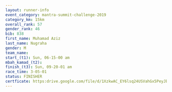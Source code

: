 ```yaml
---
layout: runner-info 
event_category: mantra-summit-challenge-2019 
category_km: 15km 
overall_rank: 57
gender_rank: 46
bib: 838
first_name: Muhamad Aziz
last_name: Nugraha
gender: M
team_name: 
start_(t1): Sun, 06-15-00 am
mbah_kamad_(t2): 
finish_(t3): Sun, 09-20-01 am
race_time: 3-05-01
status: FINISHER
certficate: https:drive.google.com/file/d/1XzkwAC_EY6lsq24USVahGx5PeyJb-veJ/view?usp=sharing
---
```

